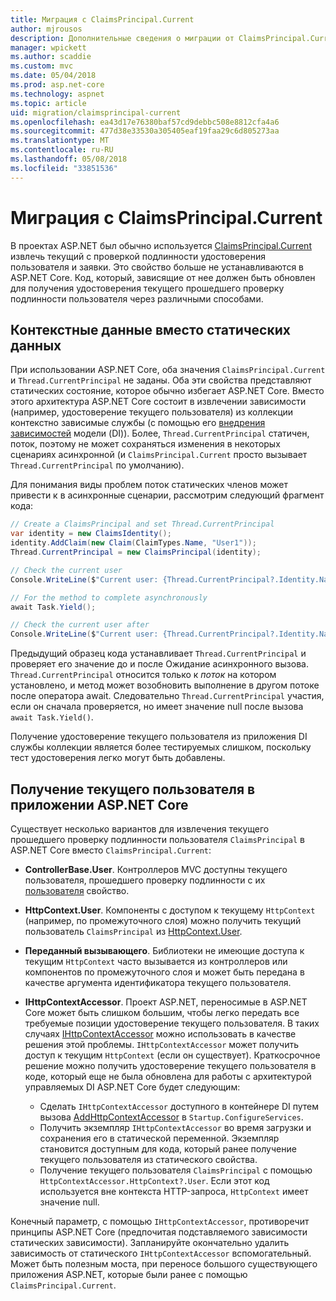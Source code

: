 ```yaml
---
title: Миграция с ClaimsPrincipal.Current
author: mjrousos
description: Дополнительные сведения о миграции от ClaimsPrincipal.Current для получения удостоверения текущего прошедшего проверку подлинности пользователя и утверждения в ASP.NET Core.
manager: wpickett
ms.author: scaddie
ms.custom: mvc
ms.date: 05/04/2018
ms.prod: asp.net-core
ms.technology: aspnet
ms.topic: article
uid: migration/claimsprincipal-current
ms.openlocfilehash: ea43d17e76380baf57cd9debbc508e8812cfa4a6
ms.sourcegitcommit: 477d38e33530a305405eaf19faa29c6d805273aa
ms.translationtype: MT
ms.contentlocale: ru-RU
ms.lasthandoff: 05/08/2018
ms.locfileid: "33851536"
---
```

# <a name="migrate-from-claimsprincipalcurrent"></a>Миграция с ClaimsPrincipal.Current

В проектах ASP.NET был обычно используется [ClaimsPrincipal.Current](/dotnet/api/system.security.claims.claimsprincipal.current) извлечь текущий с проверкой подлинности удостоверения пользователя и заявки. Это свойство больше не устанавливаются в ASP.NET Core. Код, который, зависящие от нее должен быть обновлен для получения удостоверения текущего прошедшего проверку подлинности пользователя через различными способами.

## <a name="context-specific-data-instead-of-static-data"></a>Контекстные данные вместо статических данных

При использовании ASP.NET Core, оба значения `ClaimsPrincipal.Current` и `Thread.CurrentPrincipal` не заданы. Оба эти свойства представляют статических состояние, которое обычно избегает ASP.NET Core. Вместо этого архитектура ASP.NET Core состоит в извлечении зависимости (например, удостоверение текущего пользователя) из коллекции контекстно зависимые службы (с помощью его [внедрения зависимостей](xref:fundamentals/dependency-injection) модели (DI)). Более, `Thread.CurrentPrincipal` статичен, поток, поэтому не может сохраняться изменения в некоторых сценариях асинхронной (и `ClaimsPrincipal.Current` просто вызывает `Thread.CurrentPrincipal` по умолчанию).

Для понимания виды проблем поток статических членов может привести к в асинхронные сценарии, рассмотрим следующий фрагмент кода:

```csharp
// Create a ClaimsPrincipal and set Thread.CurrentPrincipal
var identity = new ClaimsIdentity();
identity.AddClaim(new Claim(ClaimTypes.Name, "User1"));
Thread.CurrentPrincipal = new ClaimsPrincipal(identity);

// Check the current user
Console.WriteLine($"Current user: {Thread.CurrentPrincipal?.Identity.Name}");

// For the method to complete asynchronously
await Task.Yield();

// Check the current user after
Console.WriteLine($"Current user: {Thread.CurrentPrincipal?.Identity.Name}");
```

Предыдущий образец кода устанавливает `Thread.CurrentPrincipal` и проверяет его значение до и после Ожидание асинхронного вызова. `Thread.CurrentPrincipal` относится только к *поток* на котором установлено, и метод может возобновить выполнение в другом потоке после оператора await. Следовательно `Thread.CurrentPrincipal` участия, если он сначала проверяется, но имеет значение null после вызова `await Task.Yield()`.

Получение удостоверение текущего пользователя из приложения DI службы коллекции является более тестируемых слишком, поскольку тест удостоверения легко могут быть добавлены.

## <a name="retrieve-the-current-user-in-an-aspnet-core-app"></a>Получение текущего пользователя в приложении ASP.NET Core

Существует несколько вариантов для извлечения текущего прошедшего проверку подлинности пользователя `ClaimsPrincipal` в ASP.NET Core вместо `ClaimsPrincipal.Current`:

* **ControllerBase.User**. Контроллеров MVC доступны текущего пользователя, прошедшего проверку подлинности с их [пользователя](/dotnet/api/microsoft.aspnetcore.mvc.controllerbase.user) свойство.
* **HttpContext.User**. Компоненты с доступом к текущему `HttpContext` (например, по промежуточного слоя) можно получить текущий пользователь `ClaimsPrincipal` из [HttpContext.User](/dotnet/api/microsoft.aspnetcore.http.httpcontext.user).
* **Переданный вызывающего**. Библиотеки не имеющие доступа к текущим `HttpContext` часто вызывается из контроллеров или компонентов по промежуточного слоя и может быть передана в качестве аргумента идентификатора текущего пользователя.
* **IHttpContextAccessor**. Проект ASP.NET, переносимые в ASP.NET Core может быть слишком большим, чтобы легко передать все требуемые позиции удостоверение текущего пользователя. В таких случаях [IHttpContextAccessor](/dotnet/api/microsoft.aspnetcore.http.ihttpcontextaccessor) можно использовать в качестве решения этой проблемы. `IHttpContextAccessor` может получить доступ к текущим `HttpContext` (если он существует). Краткосрочное решение можно получить удостоверение текущего пользователя в коде, который еще не была обновлена для работы с архитектурой управляемых DI ASP.NET Core будет следующим:

  * Сделать `IHttpContextAccessor` доступного в контейнере DI путем вызова [AddHttpContextAccessor](https://github.com/aspnet/Hosting/issues/793) в `Startup.ConfigureServices`.
  * Получить экземпляр `IHttpContextAccessor` во время загрузки и сохранения его в статической переменной. Экземпляр становится доступным для кода, который ранее получение текущего пользователя из статического свойства.
  * Получение текущего пользователя `ClaimsPrincipal` с помощью `HttpContextAccessor.HttpContext?.User`. Если этот код используется вне контекста HTTP-запроса, `HttpContext` имеет значение null.

Конечный параметр, с помощью `IHttpContextAccessor`, противоречит принципы ASP.NET Core (предпочитая подставляемого зависимости статических зависимости). Запланируйте окончательно удалить зависимость от статического `IHttpContextAccessor` вспомогательный. Может быть полезным моста, при переносе большого существующего приложения ASP.NET, которые были ранее с помощью `ClaimsPrincipal.Current`.
